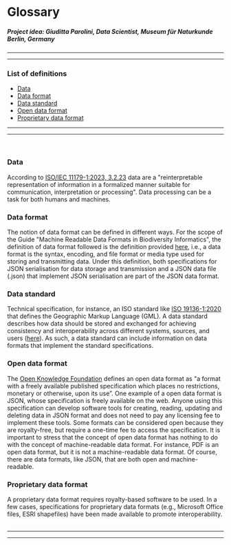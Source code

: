 # Glossary
##### ***Project idea: Giuditta Parolini, Data Scientist, Museum für Naturkunde Berlin, Germany***

------
------

### List of definitions
- [Data](#data)
- [Data format](#format)
- [Data standard](#standard)
- [Open data format](#open)
- [Proprietary data format](#proprietary)

------
------
<br/>

### <a id="data">Data</a> 
According to [ISO/IEC 11179-1:2023, 3.2.23](https://www.iso.org/obp/ui/#iso:std:iso-iec:11179:-1:ed-4:v1:en) data are a "reinterpretable representation of information in a formalized manner suitable for communication, interpretation or processing". Data processing can be a task for both humans and machines.
<br/>

### <a id="format">Data format</a> 
The notion of data format can be defined in different ways. For the scope of the Guide "Machine Readable Data Formats in Biodiversity Informatics", the definition of data format followed is the definition provided [here](https://resources.data.gov/standards/concepts/), i.e., a data format is the syntax, encoding, and file format or media type used for storing and transmitting data. Under this definition, both specifications for JSON serialisation for data storage and transmission and a JSON data file (.json) that implement JSON serialisation are part of the JSON data format.
<br/>

### <a id="standard">Data standard</a>  
Technical specification, for instance, an ISO standard like [ISO 19136-1:2020](https://www.iso.org/standard/75676.html) that defines the Geographic Markup Language (GML). A data standard describes how data should be stored and exchanged for achieving consistency and interoperability across different systems, sources, and users ([here](https://resources.data.gov/standards/concepts/)). As such, a data standard can include information on data formats that implement the standard specifications.
<br/>

### <a id="open">Open data format</a>  
The [Open Knowledge Foundation](https://opendefinition.org/ofd/#:~:text=An%20Open%20Data%20Format%20is,can%20be%20implemented%20by%20others) defines an open data format as "a format with a freely available published specification which places no restrictions, monetary or otherwise, upon its use”. One example of a open data format is JSON, whose specification is freely available on the web. Anyone using this specification can develop software tools for creating, reading, updating and deleting data in JSON format and does not need to pay any licensing fee to implement these tools. Some formats can be considered open because they are royalty-free, but require a one-time fee to access the specification.
It is important to stress that the concept of open data format has nothing to do with the concept of machine-readable data format. For instance, PDF is an open data format, but it is not a machine-readable data format. Of course, there are data formats, like JSON, that are both open and machine-readable.
<br/>

### <a id="proprietary">Proprietary data format</a> 
A proprietary data format requires royalty-based software to be used. In a few cases, specifications for proprietary data formats (e.g., Microsoft Office files, ESRI shapefiles) have been made available to promote interoperability.
<br>
<br>



------
------


